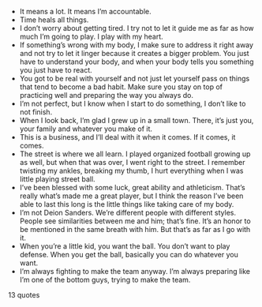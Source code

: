  - It means a lot. It means I’m accountable.
 - Time heals all things.
 - I don’t worry about getting tired. I try not to let it guide me as far as how much I’m going to play. I play with my heart.
 - If something’s wrong with my body, I make sure to address it right away and not try to let it linger because it creates a bigger problem. You just have to understand your body, and when your body tells you something you just have to react.
 - You got to be real with yourself and not just let yourself pass on things that tend to become a bad habit. Make sure you stay on top of practicing well and preparing the way you always do.
 - I’m not perfect, but I know when I start to do something, I don’t like to not finish.
 - When I look back, I’m glad I grew up in a small town. There, it’s just you, your family and whatever you make of it.
 - This is a business, and I’ll deal with it when it comes. If it comes, it comes.
 - The street is where we all learn. I played organized football growing up as well, but when that was over, I went right to the street. I remember twisting my ankles, breaking my thumb, I hurt everything when I was little playing street ball.
 - I’ve been blessed with some luck, great ability and athleticism. That’s really what’s made me a great player, but I think the reason I’ve been able to last this long is the little things like taking care of my body.
 - I’m not Deion Sanders. We’re different people with different styles. People see similarities between me and him; that’s fine. It’s an honor to be mentioned in the same breath with him. But that’s as far as I go with it.
 - When you’re a little kid, you want the ball. You don’t want to play defense. When you get the ball, basically you can do whatever you want.
 - I’m always fighting to make the team anyway. I’m always preparing like I’m one of the bottom guys, trying to make the team.

13 quotes
